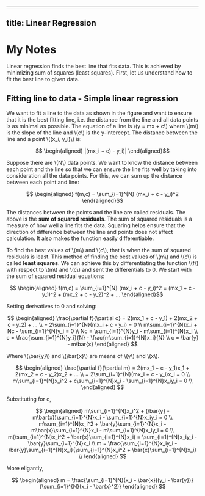 <script type="text/javascript" async
  src="https://cdn.jsdelivr.net/npm/mathjax@3/es5/tex-mml-chtml.js">
</script>
---
title: Linear Regression
---
# My Notes

Linear regression finds the best line that fits data. This is achieved by minimizing sum of squares (least squares).
First, let us understand how to fit the best line to given data.
## Fitting line to data - Simple linear regression
We want to fit a line to the data as shown in the figure and want to ensure that it is the best fitting line, i.e. the distance from the line and all data points is as minimal as possible.
The equation of a line is \\(y = mx + c\\) where \\(m\\) is the slope of the line and \\(c\\) is the y-intercept.
The distance between the line and a point \\((x_i, y_i)\\) is:

$$ \begin{aligned} |(mx_i + c) - y_i)| \end{aligned}$$

Suppose there are \\(N\\) data points. We want to know the distance between each point and the line so that we can ensure the line fits well by taking into consideration all the data points. For this, we can sum up the distance between each point and line:

$$ \begin{aligned} f(m,c) = \sum_{i=1}^{N} (mx_i + c - y_i)^2 \end{aligned}$$

The distances between the points and the line are called residuals. The above is the **sum of squared residuals**. The sum of squared residuals is a measure of how well a line fits the data. Squaring helps ensure that the direction of difference between the line and points does not affect calculation. It also makes the function easily differentiable.

To find the best values of \\(m\\) and \\(c\\), that is when the sum of squared residuals is least. This method of finding the best values of \\(m\\) and \\(c\\) is called **least squares**. We can achieve this by differentiating the function \\(f\\) with respect to \\(m\\) and \\(c\\) and sent the differentials to 0. We start with the sum of squared residual equations:

$$ \begin{aligned} f(m,c) = \sum_{i=1}^{N} (mx_i + c - y_i)^2 = (mx_1 + c - y_1)^2 + (mx_2 + c - y_2)^2 + ... \end{aligned}$$

Setting derivatives to 0 and solving:

$$  
\begin{aligned}
\frac{\partial f}{\partial c} = 2(mx_1 + c - y_1) + 2(mx_2 + c - y_2) + ... \\
= 2\sum_{i=1}^{N}(mx_i + c - y_i) = 0 \\
m\sum_{i=1}^{N}x_i + Nc - \sum_{i=1}^{N}y_i = 0 \\
Nc = \sum_{i=1}^{N}y_i - m\sum_{i=1}^{N}x_i \\
c = \frac{\sum_{i=1}^{N}y_i}{N} - \frac{m\sum_{i=1}^{N}x_i}{N} \\
c = \bar{y} - m\bar{x} 
\end{aligned}
$$

Where \\(\bar{y}\\) and \\(\bar{x}\\) are means of \\(y\\) and \\(x\\).

$$
\begin{aligned}
\frac{\partial f}{\partial m} = 2(mx_1 + c - y_1)x_1 + 2(mx_2 + c - y_2)x_2 + ... \\
= 2\sum_{i=1}^{N}(mx_i + c - y_i)x_i = 0 \\
m\sum_{i=1}^{N}x_i^2 + c\sum_{i=1}^{N}x_i - \sum_{i=1}^{N}x_iy_i = 0 \\
\end{aligned}
$$

Substituting for c,

$$
\begin{aligned}
m\sum_{i=1}^{N}x_i^2 + (\bar{y} - m\bar{x})\sum_{i=1}^{N}x_i - \sum_{i=1}^{N}x_iy_i = 0 \\
m\sum_{i=1}^{N}x_i^2 + \bar{y}\sum_{i=1}^{N}x_i - m\bar{x}\sum_{i=1}^{N}x_i - m\sum_{i=1}^{N}x_iy_i = 0 \\
m(\sum_{i=1}^{N}x_i^2 + \bar{x}\sum_{i=1}^{N}x_i) = \sum_{i=1}^{N}x_iy_i - \bar{y}\sum_{i=1}^{N}x_i \\
m = \frac{\sum_{i=1}^{N}x_iy_i - \bar{y}\sum_{i=1}^{N}x_i}{\sum_{i=1}^{N}x_i^2 + \bar{x}\sum_{i=1}^{N}x_i} \\
\end{aligned}
$$

More eligantly, 

$$
\begin{aligned}
m = \frac{\sum_{i=1}^{N}(x_i - \bar{x})(y_i - \bar{y})}{\sum_{i=1}^{N}(x_i - \bar{x}^2)}
\end{aligned}
$$

